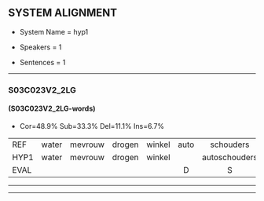 
## SYSTEM ALIGNMENT

- System Name = hyp1

- Speakers = 1

- Sentences = 1

---

### S03C023V2_2LG

#### (S03C023V2_2LG-words)

- Cor=48.9%	Sub=33.3%	Del=11.1%	Ins=6.7%

|  |  |  |  |  |  |  |  |  |  |  |  |  |  |  |  |  |  |  |  |  |  |  |  |  |  |  |  |  |  |  |  |  |  |  |  |  |  |  |  |  |  |  |  |  |  |
|:--- |:---:|:---:|:---:|:---:|:---:|:---:|:---:|:---:|:---:|:---:|:---:|:---:|:---:|:---:|:---:|:---:|:---:|:---:|:---:|:---:|:---:|:---:|:---:|:---:|:---:|:---:|:---:|:---:|:---:|:---:|:---:|:---:|:---:|:---:|:---:|:---:|:---:|:---:|:---:|:---:|:---:|:---:|:---:|:---:|:---:|
| REF | water | mevrouw | drogen | winkel | auto | schouders | verhaal | koning | moeilijk | speelplaats | drinken | hoofdpijn | * | regen | vliegtuig | stoppen | opnieuw | gooien | sneeuwen | moeder | liedje | potlood | fietsbel | vinger |  | dichtbij | meisje |  | muziek | waarom | scheuren | lawaai | zwemmen | vuurwerk | appel | cola | * | kussen | eerste |  | kleuren | voetbal | vlinder | *s | *s |
| HYP1 | water | mevrouw | drogen | winkel |  | autoschouders | verhaal | koning | moeilijk | speelplaats | drinken | hoofdpijn |  | griigen | vliegtuig |  | stoppenopnieuw | gouien | sneeuwen | hoder | echa | potloot | fitspijl | vinger | dicht | bij | meisje | chauffeur | mizeik | waarom | scheuren | lawaai | swemmen | vuurwerk | apol | cola | kua | kussen | eerste | fircus | klulren | voetbal |  |  | veender |
| EVAL |  |  |  |  | D | S |  |  |  |  |  |  | D | S |  | D | S | S |  | S | S | S | S |  | I | S |  | I | S |  |  |  | S |  | S |  | S |  |  | I | S |  | D | D | S |
---

---
